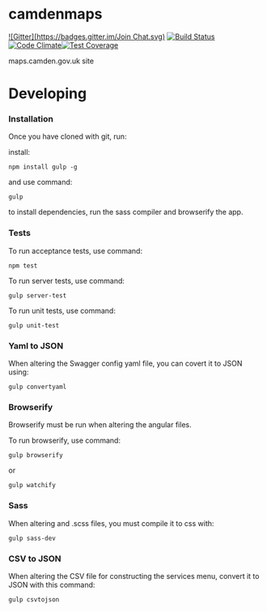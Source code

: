 camdenmaps
==========
[![Gitter](https://badges.gitter.im/Join Chat.svg)](https://gitter.im/foundersandcoders/camdenmaps?utm_source=badge&utm_medium=badge&utm_campaign=pr-badge&utm_content=badge) [![Build Status](https://travis-ci.org/foundersandcoders/camdenmaps.svg?branch=master)](https://travis-ci.org/foundersandcoders/camdenmaps) [![Code Climate](https://codeclimate.com/github/foundersandcoders/camdenmaps/badges/gpa.svg)](https://codeclimate.com/github/foundersandcoders/camdenmaps)[![Test Coverage](https://codeclimate.com/github/foundersandcoders/camdenmaps/badges/coverage.svg)](https://codeclimate.com/github/foundersandcoders/camdenmaps)

maps.camden.gov.uk site

# Developing

### Installation

Once you have cloned with git, run:

install:
```
npm install gulp -g
```

and use command:

```
gulp 
```

to install dependencies, run the sass compiler and browserify the app.

### Tests

To run acceptance tests, use command: 
```
npm test
```

To run server tests, use command: 
```
gulp server-test
```

To run unit tests, use command: 
```
gulp unit-test
```
### Yaml to JSON

When altering the Swagger config yaml file, you can covert it to JSON using:

```
gulp convertyaml
```

### Browserify

Browserify must be run when altering the angular files. 

To run browserify, use command: 

```
gulp browserify
```

or
```
gulp watchify
```

### Sass

When altering and .scss files, you must compile it to css with:

```
gulp sass-dev
```

### CSV to JSON

When altering the CSV file for constructing the services menu, convert it to JSON with this command:
```
gulp csvtojson
```



